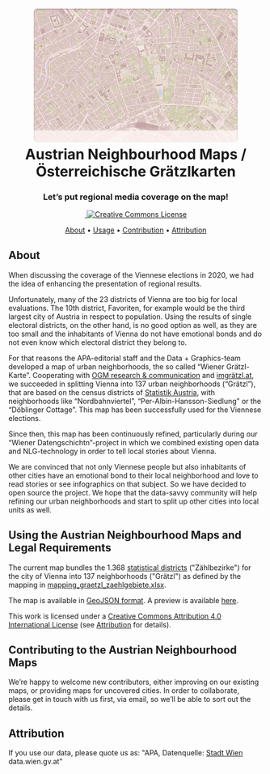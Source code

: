 <h1 align="center">
  <a href="https://github.com/apa-newsroom/austrian-neighbourhood-maps/">
    <img src="/.github/hero-map.gif" alt="" role="none" style="max-width: 80%" />
  </a><br />
  Austrian Neighbourhood Maps / Österreichische Grätzlkarten
</h1>

<h3 align="center">
  Let’s put regional media coverage on the map!
</h3>

<p align="center">
  <a href="https://github.com/apa-newsroom/austrian-neighbourhood-maps/">
    <img src="https://img.shields.io/badge/cities-1-green.svg" alt="" role="none" />
  </a>
  <a rel="license" href="http://creativecommons.org/licenses/by/4.0/">
    <img alt="Creative Commons License" style="border-width:0" src="https://img.shields.io/badge/licence-CC--by-green.svg" />
  </a>
</p>

<p align="center">
  <a href="#About">About</a> •
  <a href="#Using-the-Austrian-Neighbourhood-Maps">Usage</a> •
  <a href="#Contributing-to-the-Austrian-Neighbourhood-Maps">Contribution</a> •
  <a href="#Attribution">Attribution</a>
</p>

## About

When discussing the coverage of the Viennese elections in 2020, we had the idea of enhancing the presentation of regional results.

Unfortunately, many of the 23 districts of Vienna are too big for local evaluations.
The 10th district, Favoriten, for example would be the third largest city of Austria in respect to population.
Using the results of single electoral districts, on the other hand, is no good option as well, as they are too small and the inhabitants of Vienna do not have emotional bonds and do not even know which electoral district they belong to.

For that reasons the APA-editorial staff and the Data + Graphics-team developed a map of urban neighborhoods, the so called “Wiener Grätzl-Karte”.
Cooperating with <a href="https://www.ogm.at">OGM research & communication</a> and <a href="https://www.imgraetzl.at">imgrätzl.at</a>, we succeeded in splitting Vienna into 137 urban neighborhoods (“Grätzl”), that are based on the census districts of <a href="https://pic.statistik.at/web_de/statistiken/index.html">Statistik Austria</a>, with neighborhoods like “Nordbahnviertel”, “Per-Albin-Hansson-Siedlung” or the “Döblinger Cottage”.
This map has been successfully used for the Viennese elections.

Since then, this map has been continuously refined, particularly during our “Wiener Datengschichtn”-project in which we combined existing open data and NLG-technology in order to tell local stories about Vienna.

We are convinced that not only Viennese people but also inhabitants of other cities have an emotional bond to their local neighborhood and love to read stories or see infographics on that subject.
So we have decided to open source the project.
We hope that the data-savvy community will help refining our urban neighborhoods and start to split up other cities into local units as well.

## Using the Austrian Neighbourhood Maps and Legal Requirements

The current map bundles the 1.368 [statistical districts](https://www.data.gv.at/katalog/dataset/0adc90c9-ac6b-47ef-aa83-b7780594720c) ("Zählbezirke") for the city of Vienna into 137 neighborhoods ("Grätzl") as defined by the mapping in [mapping_graetzl_zaehlgebiete.xlsx](https://github.com/apa-newsroom/austrian-neighbourhood-maps/blob/main/vienna/mapping_graetzl_zaehlgebiete.xlsx).

The map is available in [GeoJSON format](https://github.com/apa-newsroom/austrian-neighbourhood-maps/blob/main/vienna/graetzl_zg.json).
A preview is available [here](https://github.com/apa-newsroom/austrian-neighbourhood-maps/blob/main/vienna/graezl_karte_zg.html).

This work is licensed under a <a rel="license" href="http://creativecommons.org/licenses/by/4.0/">Creative Commons Attribution 4.0 International License</a> (see [Attribution](#Attribution) for details).

## Contributing to the Austrian Neighbourhood Maps

We’re happy to welcome new contributors, either improving on our existing maps, or providing maps for uncovered cities.
In order to collaborate, please get in touch with us first, via email, so we’ll be able to sort out the details.

## Attribution

If you use our data, please quote us as: "APA, Datenquelle: [Stadt Wien](https://digitales.wien.gv.at/ogd-nutzungsbedingungen) data.wien.gv.at"
